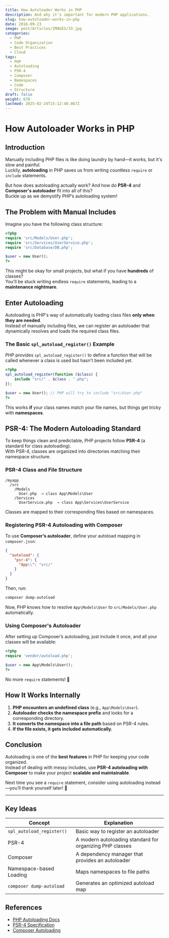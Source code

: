 ```yaml
---
title: How Autoloader Works in PHP
description: And why it's important for modern PHP applications.
slug: how-autoloader-works-in-php
date: 2016-09-23
image: post/Articles/IMAGES/33.jpg
categories:
  - PHP
  - Code Organization
  - Best Practices
  - Cloud
tags:
  - PHP
  - Autoloading
  - PSR-4
  - Composer
  - Namespaces
  - Code
  - Structure
draft: false
weight: 678
lastmod: 2025-02-24T15:12:40.867Z
---
```

# How Autoloader Works in PHP

## Introduction

Manually including PHP files is like doing laundry by hand—it works, but it's slow and painful.\
Luckily, **autoloading** in PHP saves us from writing countless `require` or `include` statements.

But how does autoloading actually work? And how do **PSR-4** and **Composer's autoloader** fit into all of this?\
Buckle up as we demystify PHP’s autoloading system!

## The Problem with Manual Includes

Imagine you have the following class structure:

```php
<?php
require 'src/Models/User.php';
require 'src/Services/UserService.php';
require 'src/Database/DB.php';

$user = new User();
?>
```

This might be okay for small projects, but what if you have **hundreds** of classes?\
You'll be stuck writing endless `require` statements, leading to a **maintenance nightmare**.

## Enter Autoloading

Autoloading is PHP's way of automatically loading class files **only when they are needed**.\
Instead of manually including files, we can register an autoloader that dynamically resolves and loads the required class files.

### The Basic `spl_autoload_register()` Example

PHP provides `spl_autoload_register()` to define a function that will be called whenever a class is used but hasn't been included yet.

```php
<?php
spl_autoload_register(function ($class) {
    include "src/" . $class . ".php";
});

$user = new User(); // PHP will try to include "src/User.php"
?>
```

This works **if** your class names match your file names, but things get tricky with **namespaces**.

## PSR-4: The Modern Autoloading Standard

To keep things clean and predictable, PHP projects follow **PSR-4** (a standard for class autoloading).\
With PSR-4, classes are organized into directories matching their namespace structure.

### PSR-4 Class and File Structure

```
/myapp
  /src
    /Models
      User.php  → class App\Models\User
    /Services
      UserService.php  → class App\Services\UserService
```

Classes are mapped to their corresponding files based on namespaces.

### Registering PSR-4 Autoloading with Composer

To use **Composer’s autoloader**, define your autoload mapping in `composer.json`:

```json
{
  "autoload": {
    "psr-4": {
      "App\\": "src/"
    }
  }
}
```

Then, run:

```sh
composer dump-autoload
```

Now, PHP knows how to resolve `App\Models\User` to `src/Models/User.php` automatically.

### Using Composer's Autoloader

After setting up Composer’s autoloading, just include it once, and all your classes will be available:

```php
<?php
require 'vendor/autoload.php';

$user = new App\Models\User();
?>
```

No more `require` statements! 🎉

## How It Works Internally

1. **PHP encounters an undefined class** (e.g., `App\Models\User`).
2. **Autoloader checks the namespace prefix** and looks for a corresponding directory.
3. **It converts the namespace into a file path** based on PSR-4 rules.
4. **If the file exists, it gets included automatically.**

## Conclusion

Autoloading is one of the **best features** in PHP for keeping your code organized.\
Instead of dealing with messy includes, use **PSR-4 autoloading with Composer** to make your project **scalable and maintainable**.

Next time you see a `require` statement, consider using autoloading instead—you’ll thank yourself later! 🚀

***

## Key Ideas

| Concept                   | Explanation                                              |
| ------------------------- | -------------------------------------------------------- |
| `spl_autoload_register()` | Basic way to register an autoloader                      |
| PSR-4                     | A modern autoloading standard for organizing PHP classes |
| Composer                  | A dependency manager that provides an autoloader         |
| Namespace-based Loading   | Maps namespaces to file paths                            |
| `composer dump-autoload`  | Generates an optimized autoload map                      |

## References

* [PHP Autoloading Docs](https://www.php.net/manual/en/language.oop5.autoload.php)
* [PSR-4 Specification](https://www.php-fig.org/psr/psr-4/)
* [Composer Autoloading](https://getcomposer.org/doc/01-basic-usage.md#autoloading)

